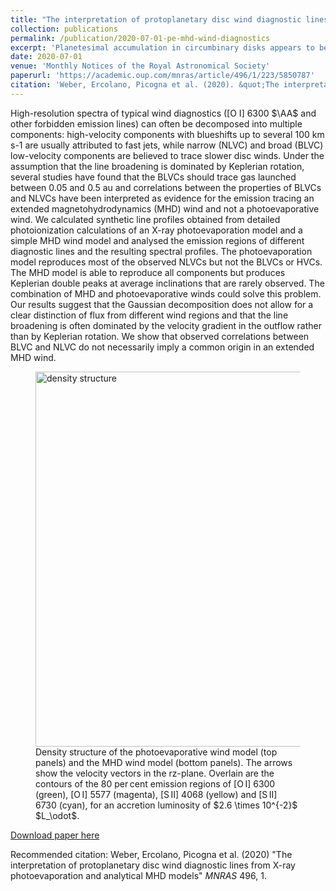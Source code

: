 ```yaml
---
title: "The interpretation of protoplanetary disc wind diagnostic lines from X-ray photoevaporation and analytical MHD models"
collection: publications
permalink: /publication/2020-07-01-pe-mhd-wind-diagnostics
excerpt: 'Planetesimal accumulation in circumbinary disks appears to be prevented close to the stellar pair by the gravitational perturbations of the circumbinary disk. The observed planets possibly formed in the outer regions of the disk and then migrated inside by tidal interaction with the disk.'
date: 2020-07-01
venue: 'Monthly Notices of the Royal Astronomical Society'
paperurl: 'https://academic.oup.com/mnras/article/496/1/223/5850787'
citation: 'Weber, Ercolano, Picogna et al. (2020). &quot;The interpretation of protoplanetary disc wind diagnostic lines from X-ray photoevaporation and analytical MHD models.&quot; <i>Monthly Notices of the Royal Astronomical Society</i>. 496, 1.'
---
```

High-resolution spectra of typical wind diagnostics ([O I] 6300 $\AA$ and other forbidden emission lines) can often be decomposed into multiple components: high-velocity components with blueshifts up to several 100 km s-1 are usually attributed to fast jets, while narrow (NLVC) and broad (BLVC) low-velocity components are believed to trace slower disc winds. Under the assumption that the line broadening is dominated by Keplerian rotation, several studies have found that the BLVCs should trace gas launched between 0.05 and 0.5 au and correlations between the properties of BLVCs and NLVCs have been interpreted as evidence for the emission tracing an extended magnetohydrodynamics (MHD) wind and not a photoevaporative wind. We calculated synthetic line profiles obtained from detailed photoionization calculations of an X-ray photoevaporation model and a simple MHD wind model and analysed the emission regions of different diagnostic lines and the resulting spectral profiles. The photoevaporation model reproduces most of the observed NLVCs but not the BLVCs or HVCs. The MHD model is able to reproduce all components but produces Keplerian double peaks at average inclinations that are rarely observed. The combination of MHD and photoevaporative winds could solve this problem. Our results suggest that the Gaussian decomposition does not allow for a clear distinction of flux from different wind regions and that the line broadening is often dominated by the velocity gradient in the outflow rather than by Keplerian rotation. We show that observed correlations between BLVC and NLVC do not necessarily imply a common origin in an extended MHD wind.

<figure>
  <img src="http://GiovanniPicogna.github.io/images/pe-mhd-wind-diagnostics.png" alt="density structure" width="600"/>
  <figcaption>Density structure of the photoevaporative wind model (top panels) and the MHD wind model (bottom panels). The arrows show the velocity vectors in the rz-plane. Overlain are the contours of the 80 per cent emission regions of [O I] 6300 (green), [O I] 5577 (magenta), [S II] 4068 (yellow) and [S II] 6730 (cyan), for an accretion luminosity of $2.6 \times 10^{-2}$ $L_\odot$.</figcaption>
</figure>

[Download paper here](http://GiovanniPicogna.github.io/files/pe-mhd-wind-diagnostics.pdf)

Recommended citation: Weber, Ercolano, Picogna et al. (2020) "The interpretation of protoplanetary disc wind diagnostic lines from X-ray photoevaporation and analytical MHD models" <i>MNRAS</i> 496, 1.